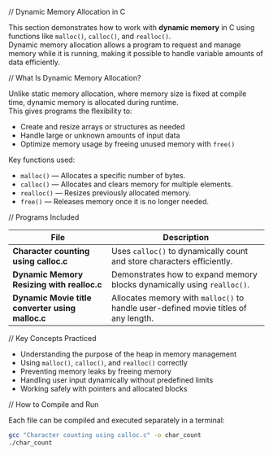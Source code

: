 // Dynamic Memory Allocation in C

This section demonstrates how to work with **dynamic memory** in C using functions like `malloc()`, `calloc()`, and `realloc()`.  
Dynamic memory allocation allows a program to request and manage memory while it is running, making it possible to handle variable amounts of data efficiently.


// What Is Dynamic Memory Allocation?

Unlike static memory allocation, where memory size is fixed at compile time, dynamic memory is allocated during runtime.  
This gives programs the flexibility to:
- Create and resize arrays or structures as needed  
- Handle large or unknown amounts of input data  
- Optimize memory usage by freeing unused memory with `free()`

Key functions used:
- `malloc()` — Allocates a specific number of bytes.  
- `calloc()` — Allocates and clears memory for multiple elements.  
- `realloc()` — Resizes previously allocated memory.  
- `free()` — Releases memory once it is no longer needed.


// Programs Included

| File | Description |
|------|--------------|
| **Character counting using calloc.c** | Uses `calloc()` to dynamically count and store characters efficiently. |
| **Dynamic Memory Resizing with realloc.c** | Demonstrates how to expand memory blocks dynamically using `realloc()`. |
| **Dynamic Movie title converter using malloc.c** | Allocates memory with `malloc()` to handle user-defined movie titles of any length. |


// Key Concepts Practiced
- Understanding the purpose of the heap in memory management  
- Using `malloc()`, `calloc()`, and `realloc()` correctly  
- Preventing memory leaks by freeing memory  
- Handling user input dynamically without predefined limits  
- Working safely with pointers and allocated blocks


// How to Compile and Run

Each file can be compiled and executed separately in a terminal:

```bash
gcc "Character counting using calloc.c" -o char_count
./char_count
